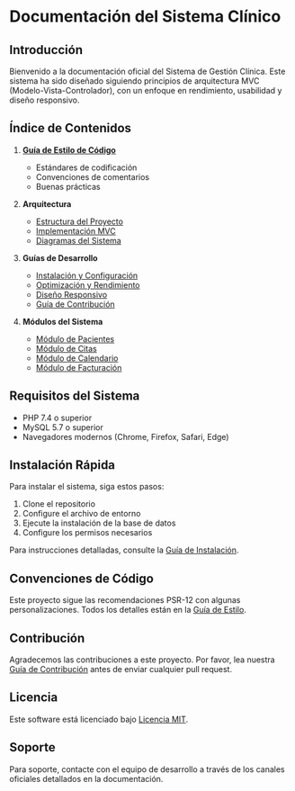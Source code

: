 # Documentación del Sistema Clínico

## Introducción

Bienvenido a la documentación oficial del Sistema de Gestión Clínica. Este sistema ha sido diseñado siguiendo principios de arquitectura MVC (Modelo-Vista-Controlador), con un enfoque en rendimiento, usabilidad y diseño responsivo.

## Índice de Contenidos

1. **[Guía de Estilo de Código](guia-estilo.md)**
   - Estándares de codificación
   - Convenciones de comentarios
   - Buenas prácticas

2. **Arquitectura**
   - [Estructura del Proyecto](arquitectura/estructura.md)
   - [Implementación MVC](arquitectura/mvc.md)
   - [Diagramas del Sistema](arquitectura/diagramas/)

3. **Guías de Desarrollo**
   - [Instalación y Configuración](guias/instalacion.md)
   - [Optimización y Rendimiento](guias/optimizacion.md)
   - [Diseño Responsivo](guias/responsive.md)
   - [Guía de Contribución](guias/contribucion.md)

4. **Módulos del Sistema**
   - [Módulo de Pacientes](modulos/pacientes.md)
   - [Módulo de Citas](modulos/citas.md)
   - [Módulo de Calendario](modulos/calendario.md)
   - [Módulo de Facturación](modulos/facturacion.md)

## Requisitos del Sistema

- PHP 7.4 o superior
- MySQL 5.7 o superior
- Navegadores modernos (Chrome, Firefox, Safari, Edge)

## Instalación Rápida

Para instalar el sistema, siga estos pasos:

1. Clone el repositorio
2. Configure el archivo de entorno
3. Ejecute la instalación de la base de datos
4. Configure los permisos necesarios

Para instrucciones detalladas, consulte la [Guía de Instalación](guias/instalacion.md).

## Convenciones de Código

Este proyecto sigue las recomendaciones PSR-12 con algunas personalizaciones. Todos los detalles están en la [Guía de Estilo](guia-estilo.md).

## Contribución

Agradecemos las contribuciones a este proyecto. Por favor, lea nuestra [Guía de Contribución](guias/contribucion.md) antes de enviar cualquier pull request.

## Licencia

Este software está licenciado bajo [Licencia MIT](LICENSE).

## Soporte

Para soporte, contacte con el equipo de desarrollo a través de los canales oficiales detallados en la documentación. 